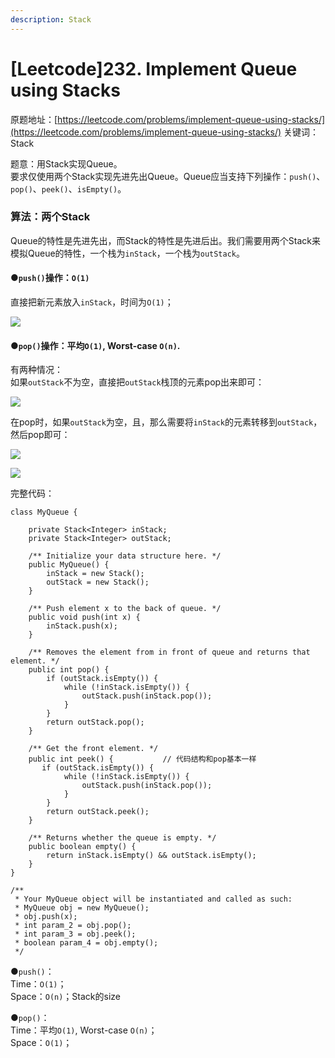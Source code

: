 ```yaml
---
description: Stack
---
```


# \[Leetcode]232. Implement Queue using Stacks

原题地址：[https://leetcode.com/problems/implement-queue-using-stacks/](https://leetcode.com/problems/implement-queue-using-stacks/) 关键词：Stack

题意：用Stack实现Queue。\
要求仅使用两个Stack实现先进先出Queue。Queue应当支持下列操作：`push()`、`pop()`、`peek()`、`isEmpty()`。



### 算法：两个Stack

Queue的特性是先进先出，而Stack的特性是先进后出。我们需要用两个Stack来模拟Queue的特性，一个栈为`inStack`，一个栈为`outStack`。

#### ●`push()`操作：`O(1)`

直接把新元素放入`inStack`，时间为`O(1)`；

![](../.gitbook/assets/IMG\_6479.jpg)



#### ●`pop()`操作：平均`O(1)`, Worst-case `O(n)`.

有两种情况：\
如果`outStack`不为空，直接把`outStack`栈顶的元素pop出来即可：

![](../.gitbook/assets/IMG\_6482.jpg)



在pop时，如果`outStack`为空，且，那么需要将`inStack`的元素转移到`outStack`，然后pop即可：

![](../.gitbook/assets/IMG\_6483.jpg)



![](../.gitbook/assets/IMG\_6484.jpg)



完整代码：

```
class MyQueue {

    private Stack<Integer> inStack;
    private Stack<Integer> outStack;
    
    /** Initialize your data structure here. */
    public MyQueue() {
        inStack = new Stack();
        outStack = new Stack();
    }
    
    /** Push element x to the back of queue. */
    public void push(int x) {
        inStack.push(x);
    }
    
    /** Removes the element from in front of queue and returns that element. */
    public int pop() {
        if (outStack.isEmpty()) {
            while (!inStack.isEmpty()) {
                outStack.push(inStack.pop());
            }
        }
        return outStack.pop();
    }
    
    /** Get the front element. */
    public int peek() {           // 代码结构和pop基本一样
       if (outStack.isEmpty()) {
            while (!inStack.isEmpty()) {
                outStack.push(inStack.pop());
            }
        }
        return outStack.peek();
    }
    
    /** Returns whether the queue is empty. */
    public boolean empty() {
        return inStack.isEmpty() && outStack.isEmpty();
    }
}

/**
 * Your MyQueue object will be instantiated and called as such:
 * MyQueue obj = new MyQueue();
 * obj.push(x);
 * int param_2 = obj.pop();
 * int param_3 = obj.peek();
 * boolean param_4 = obj.empty();
 */
```



●`push()`：\
Time：`O(1)`；\
Space：`O(n)`；Stack的size

●`pop()`：\
Time：平均`O(1)`, Worst-case `O(n)`；\
Space：`O(1)`；





